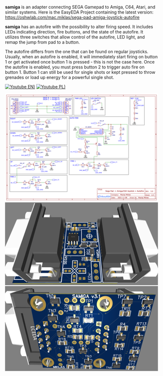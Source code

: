 **samiga** is an adapter connecting SEGA Gamepad to Amiga, C64, Atari, and similar systems. 
Here is the EasyEDA Project containing the latest version: https://oshwlab.com/mac.miklas/sega-pad-amiga-joystick-autofire

**samiga** has an autofire with the possibility to alter firing speed. It includes LEDs indicating direction, fire buttons, and the state of the autofire. It utilizes three switches that allow control of the autofire, LED light, and remap the jump from pad to a button.

The autofire differs from the one that can be found on regular joysticks. Usually, when an autofire is enabled, it will immediately start firing on button 1 or get activated once button 1 is pressed - this is not the case here. Once the autofire is enabled, you must press button 2 to trigger auto fire on button 1. Button 1 can still be used for single shots or kept pressed to throw grenades or load up energy for a powerful single shot.

[![Youtube EN)](/img/youtube.jpg)](https://youtu.be/M2cerGDIZao)
[![Youtube PL)](/img/youtube.jpg)](https://youtu.be/XxdHle9Ei4U)

![Schematic](/img/schematic.png)
![Top](/img/3d_top.png)
![Bottom](/img/3d_bottom.png)
